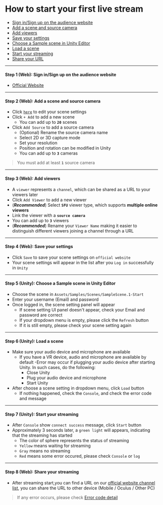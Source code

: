 # How to start your first live stream
- [Sign in/Sign up on the audience website](#step1)
- [Add a scene and source camera](#step2)
- [Add viewers](#step3)
- [Save your settings](#step4)
- [Choose a Sample scene in Unity Editor](#step5)
- [Load a scene](#step6)
- [Start your streaming](#step7)
- [Share your URL](#step8)

****
#### <a name="step1"> Step 1 (Web): Sign in/Sign up on the audience website
- [Official Website](https://www.meta-audience.com/en-us/)
****
  
#### <a name="step2"> Step 2 (Web): Add a scene and source camera
- Click [`here`](https://www.meta-audience.com/en-us/accounts/scenes/) to edit your scene settings
- Click `+ Add` to add a new scene 
    - You can add up to **`20`** scenes
- Click `Add Source` to add a source camera
    - (Optional) Rename the source camera name
    - Select 2D or 3D capture mode
    - Set your resolution
    - Position and rotation can be modified in Unity
    - You can add up to **`3`** cameras
> You must add at least **`1`** source camera

****
#### <a name="step3"> Step 3 (Web): Add viewers
- A `viewer` represents a `channel`, which can be shared as a URL to your viewers later
- Click `Add Viewer` to add a new viewer 
- (***Recommended***) Select **`SFU`** viewer type, which supports **multiple online viewers**
- Link the viewer with a **`source camera`**
- You can add up to **`3`** viewers
- (***Recommended***) Rename your `Viewer Name` making it easier to distinguish different viewers joining a channel through a URL
****  
 #### <a name="step4"> Step 4 (Web): Save your settings
- Click `Save` to save your scene settings on `official website`
- Your scene settings will appear in the list after you `Log in` successfully in `Unity`
**** 
#### <a name="step5"> Step 5 (Unity): Choose a Sample scene in Unity Editor
- Choose the scene in `Assets/Samples/Scenes/SampleScene.1-Start`
- Enter your username (Email) and password
- Once logged in, the scene setting panel will appear
    - If scene setting UI panel doesn't appear, check your Email and password are correct
    - If your dropdown menu is empty, please click the `Refresh` button
    - If it is still empty, please check your scene setting again 
****
#### <a name="step6"> Step 6 (Unity): Load a scene 
- Make sure your audio device and microphone are available
    - If you have a VR device, audio and microphone are available by default
    -Error may occur if plugging your audio device after starting Unity. In such cases, do the following:
      - Close Unity
      - Plug your audio device and microphone
      - Start Unity  
- After choose a scene setting in dropdown menu, click `Load` button
    - If nothing happened, check the `Console`, and check the error code and message
**** 
#### <a name="step7"> Step 7 (Unity): Start your streaming
- After `Console` show `connect success` message, click `Start` button
- Approximately 3 seconds later, a `green light` will appears, indicating that the streaming has started
    - The color of sphere represents the status of streaming
    - `Yellow` means waiting for streaming
    - `Gray` means no streaming
    - `Red` means some error occured, please check `Console` or `log`
****
#### <a name="step8"> Step 8 (Web): Share your streaming
- After streaming start,you can find a URL on our [official website channel list](https://www.meta-audience.com/en-us/accounts/userChannels/), you can share the URL to other device (Mobile / Oculus / Other PC)
> If any error occurs, please check [Error code detail](../../wiki/Initialization-&-Deinitialization#error-code--message-3)
